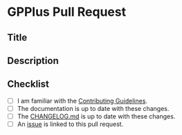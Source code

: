 # GPPlus Pull Request

## Title

## Description

## Checklist

- [ ] I am familiar with the [Contributing Guidelines](../CONTRIBUTING.md).
- [ ] The documentation is up to date with these changes.
- [ ] The [CHANGELOG.md](../CHANGELOG.md) is up to date with these changes.
- [ ] An [issue](https://github.com/Bostanabad-Research-Group/GP-Plus/issues) is linked to this pull request.